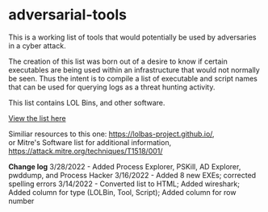 # adversarial-tools

This is a working list of tools that would potentially be used by adversaries in a cyber attack.  

The creation of this list was born out of a desire to know if certain executables are being used within an infrastructure that would not normally be seen.   Thus the intent is to compile a list of executable and script names that can be used for querying logs as a threat hunting activity.  

This list contains LOL Bins, and other software.

[View the list here](https://htmlpreview.github.io/?https://github.com/kyle-phillips/adversarial-tools/blob/main/adversarial-tools.html)

Similiar resources to this one: https://lolbas-project.github.io/,  
or Mitre's Software list for additional information, https://attack.mitre.org/techniques/T1518/001/


**Change log**
3/28/2022 - Added Process Explorer, PSKill, AD Explorer, pwddump, and Process Hacker
3/16/2022 - Added 8 new EXEs; corrected spelling errors
3/14/2022 - Converted list to HTML; Added wireshark; Added column for type (LOLBin, Tool, Script); Added column for row number  



